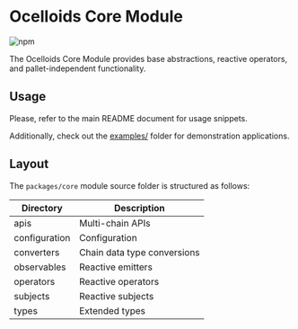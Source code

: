 # Ocelloids Core Module

![npm](https://img.shields.io/npm/v/sodazone/ocelloids?style=flat-square)

The Ocelloids Core Module provides base abstractions, reactive operators, and pallet-independent functionality.

## Usage

Please, refer to the main README document for usage snippets.

Additionally, check out the [examples/](https://github.com/sodazone/ocelloids/tree/main/examples) folder for demonstration applications.

## Layout

The `packages/core` module source folder is structured as follows:

| Directory                    | Description                               |
|------------------------------|-------------------------------------------|
|  apis                        | Multi-chain APIs                          |
|  configuration               | Configuration                             |
|  converters                  | Chain data type conversions               |
|  observables                 | Reactive emitters                         |
|  operators                   | Reactive operators                        |
|  subjects                    | Reactive subjects                         |
|  types                       | Extended types                            |

